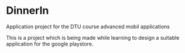 # DinnerIn
Application project for the DTU course advanced mobil applications

This is a project which is being made while learning to design a suitable application for the google playstore.

